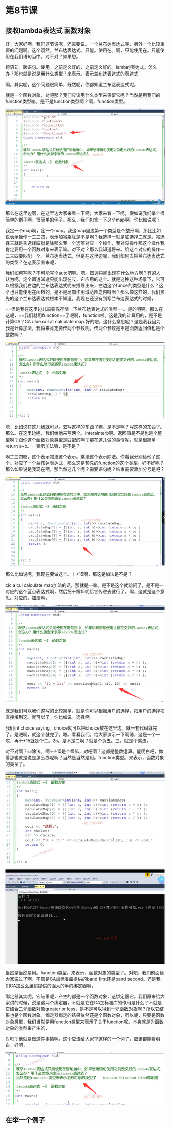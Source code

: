 # 第8节课

## 接收lambda表达式   函数对象

好，大家好啊，我们这节课呢，还需要说。一个兰布达表达式呢，另外一个比较重要的问题啊。这个既然。兰布达表达式。只能。使用在。啊，只能使用在。只能使用在我们语句当中。对不对？如果想。

跨语句。跨语句。使用。之前定义好的，之前定义好的。lamb的表达式。怎么办？那也就是说是用什么类型？来表示。表示兰布达表达式的表达式

啊。其实呢，这个问题很简单，既然呢，你都知道兰布达表达式呢。

就是一个函数对象，对吧那？我们应该用什么类型来保留它呢？当然是用我们的function类型嘛。是不是function类型啊？啊，function类型。

![image-20230326152936496](image/image-20230326152936496.png)





那么在这里边啊，在这里边大家来看一下啊，大家来看一下呃，假如说我们举个很简单的例子啊，很简单的例子。那么，我们包含一下这个map啊，你比如说呢？

我定一个map啊，定一个map。我这map里边第一个类型是个整形啊，那比比如说表示操作一二三四，表示加减乘除是不是啊？我选择一就是加选择二就是。减选择三就是乘选择四就是除那么我一个选项对应一个操作，我对应操作那这个操作我肯定要用一个函数对象来表示嘛。对不对？那么我知道将来。给这个对应的操作一二三四要匹配一个。兰布达表达式，但是在这里边呢，我们如何去把兰布达表达式的类型？在这表示出来呢，



我们如何写呢？不可能写个auto吧啊。嗯。凹透只能出现在什么地方啊？有的人认为呃，定个凹透凹透只能出现在哎，它应用的这个。就是这种这种场景下，它可以根据我们右边的兰布达表达式呢来推导出来，左边这个funce的类型是什么？这个也只能使用在函数的，是不是局部作用域范围之内呀啊？那么像这样的，我们预先的这个兰布达表达式根本不知道。我现在还没有到写兰布达表达式的时候，

==但是我在这里边儿需要先存储一下兰布达表达式的类型==。是的吧啊。那么在这呢，==我们就用function==了吧啊，function啦。这是我的计算用的，是不是计算CA？CA clue.cul at calculate map.好的吧，这什么意思呢？这是我我因为我是计算加法，我将来肯定要传两个参数呢，传两个参数是不是函数返回值也是个整数啊？





![image-20230326153448495](image/image-20230326153448495.png)

嗯，比如说在这儿我就可以。去写这样的东西了嘛，是不是啊？写这样的东西了。那么。在这里边呢，我们给他来写两个。interainterb啊。返回值是不是也是个整型啊？跟你这个函数对象类型是匹配的啊？那在这儿做的事情呢，就是很简单return a+b。一表示加法嘛，是不是？

啊二三四嗯，这个表示减法这个表示。乘法这个表示除法。你看我分别给他了这个。对应了一个兰布达表达式，那么这是预先的function的这个类型。好不好呢？那么如果说是我现在啊，那当然这几个呢？需要语句呢？结束需要添加分号是吧？

![image-20230326224144648](image/image-20230326224144648.png)

那么比如说呢，我现在要做这个。十+15啊，那这是加法是不是？

clc a cul calculate map加法的话，那就是一嘛。是不是这个就访问了，是不是一对应的这个蓝点表达式啊，然后把十跟15呢给它传进去就行了。啊，这就是这个意思。对应的。加法啊，



![image-20230326224256127](image/image-20230326224256127.png)





就是我们可以我们这写的比较简单，就是你可以根据用户的选择，把用户的选择项直接填到这。就可以了。你比如说。选择啊。

我们int choice saying。choice就可以把choice放在这里边。就一套代码就完了。是吧啊，就这个就完了。嗯。看看我们。给大家演示一下啊嗯，这是一个一哎，再十+15就是个二。25。是不是二啊？就是个负五。三。就是个乘法，

对不对啊？四除法。啊十÷15是个零嘛，对吧啊？这都是整数运算。能明白吧，你看那也就是说是怎么办呢啊？当然是当然是用。function类型。来表示，函数对象的类型了。

![image-20230326224328449](image/image-20230326224328449.png)

![image-20230326224433521](image/image-20230326224433521.png)



当然是当然是用。function类型。来表示，函数对象的类型了。对吧，我们前面给大家说过了啊，不管是CA加标准库提供的band first还是band second。还是我们CA加幺幺里边提供的强大的半的绑定器啊，

绑定器其实呢，它结果呢，产生的都是一个函数对象，这绑定器它。我们原来给大家讲的时候，说是这两个绑定器，不就是它在CA加标准库的作用是什么？不就是它结合二元函数对象greater or less，是不是可以得到一元函数对象啊？所以它结果也是个函数对象。绑定器绑定的结果依然还是个函数对象，所以呢，只要是函数对象类型，我们当然是用function类型来表示了关于function呢。本身就是为函数对象的类型来产生的，

对吧？他就是做这件事情啊。这个应该给大家举这样的一个例子，应该都能看明白，好吧，



![image-20230326224527593](image/image-20230326224527593.png)



## 在举一个例子
